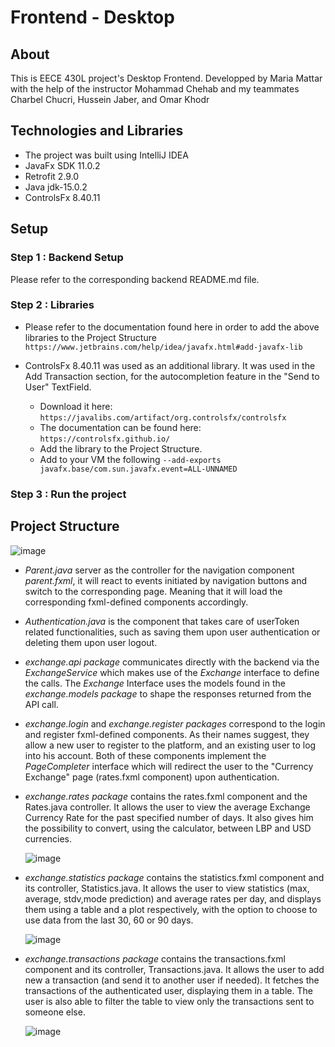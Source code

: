 # Frontend - Desktop

## About
This is EECE 430L project's Desktop Frontend. Developped by Maria Mattar with the help of the instructor Mohammad Chehab and my teammates Charbel Chucri, Hussein Jaber, and Omar Khodr

## Technologies and Libraries
* The project was built using IntelliJ IDEA 
* JavaFx SDK 11.0.2 
* Retrofit 2.9.0
* Java jdk-15.0.2
* ControlsFx 8.40.11 

## Setup

### Step 1 : Backend Setup
Please refer to the corresponding backend README.md file.

### Step 2 : Libraries
- Please refer to the documentation found here in order to add the above libraries to the Project Structure `https://www.jetbrains.com/help/idea/javafx.html#add-javafx-lib`

- ControlsFx 8.40.11 was used as an additional library. It was used in the Add Transaction section, for the autocompletion feature in the "Send to User" TextField.
  * Download it here: `https://javalibs.com/artifact/org.controlsfx/controlsfx`
  * The documentation can be found here: `https://controlsfx.github.io/` 
  * Add the library to the Project Structure.
  * Add to your VM the following  `--add-exports javafx.base/com.sun.javafx.event=ALL-UNNAMED`

### Step 3 : Run the project

## Project Structure
![image](https://user-images.githubusercontent.com/62443809/117622485-562fd080-b17b-11eb-9070-1fac228c00e9.png)

* _Parent.java_ server as the controller for the navigation component _parent.fxml_, it will react to events initiated by navigation buttons and switch to the corresponding page. Meaning that it will load the corresponding fxml-defined components accordingly.
* _Authentication.java_ is the component that takes care of userToken related functionalities, such as saving them upon user authentication or deleting them upon user logout.
* _exchange.api package_ communicates directly with the backend via the _ExchangeService_ which makes use of the _Exchange_ interface to define the calls. The _Exchange_ Interface uses the models found in the _exchange.models package_ to shape the responses returned from the API call.
* _exchange.login_ and _exchange.register packages_ correspond to the login and register fxml-defined components. As their names suggest, they allow a new user to register to the platform, and an existing user to log into his account. Both of these components implement the _PageCompleter_ interface which will redirect the user to the "Currency Exchange" page (rates.fxml component) upon authentication.
* _exchange.rates package_ contains the rates.fxml component and the Rates.java controller. It allows the user to view the average Exchange Currency Rate for the past specified number of days. It also gives him the possibility to convert, using the calculator, between LBP and USD currencies.

  ![image](https://user-images.githubusercontent.com/62443809/117626910-4bc40580-b180-11eb-8e61-0815e8edfc3e.png)

* _exchange.statistics package_ contains the statistics.fxml component and its controller, Statistics.java. It allows the user to view statistics (max, average, stdv,mode prediction) and average rates per day, and displays them using a table and a plot respectively, with the option to choose to use data from the last 30, 60 or 90 days.

  ![image](https://user-images.githubusercontent.com/62443809/117627123-82018500-b180-11eb-92d3-299546f389d6.png)

* _exchange.transactions package_ contains the transactions.fxml component and its controller, Transactions.java. It allows the user to add new a transaction (and send it to another user if needed). It fetches the transactions of the authenticated user, displaying them in a table. The user is also able to filter the table to view only the transactions sent to someone else.

  ![image](https://user-images.githubusercontent.com/62443809/117627490-e45a8580-b180-11eb-8332-357604cacd9f.png)

